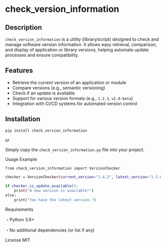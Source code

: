 # check_version_information

## Description  
`check_version_information` is a utility (library/script) designed to check and manage software version information. It allows easy retrieval, comparison, and display of application or library versions, helping automate update processes and ensure compatibility.

## Features  
- Retrieve the current version of an application or module  
- Compare versions (e.g., semantic versioning)  
- Check if an update is available  
- Support for various version formats (e.g., `1.2.3`, `v2.0-beta`)  
- Integration with CI/CD systems for automated version control

## Installation  
```bash
pip install check_version_information
```
or

Simply copy the `check_version_information.py` file into your project.

Usage Example
```bash
from check_version_information import VersionChecker

checker = VersionChecker(current_version="1.4.2", latest_version="1.5.0")

if checker.is_update_available():
    print("A new version is available!")
else:
    print("You have the latest version.")
```

Requirements

・Python 3.6+

・No additional dependencies (or list if any)

License
MIT

